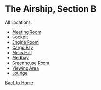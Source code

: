 # The Airship, Section B

All Locations:
* [Meeting Room](https://sonic4999.github.io/PD-Season-2-Archive/section_b/Danganronpa_%20Prospective%20Despair%20-%20The%20Airship%2C%20Section%20B%20(KG)%20-%20meeting-room%20%5B819244177568563240%5D.html)
* [Cockpit](https://sonic4999.github.io/PD-Season-2-Archive/section_b/Danganronpa_%20Prospective%20Despair%20-%20The%20Airship%2C%20Section%20B%20(KG)%20-%20cockpit%20%5B819244415335792701%5D.html)
* [Engine Room](https://sonic4999.github.io/PD-Season-2-Archive/section_b/Danganronpa_%20Prospective%20Despair%20-%20The%20Airship%2C%20Section%20B%20(KG)%20-%20engine-room%20%5B819244665277775892%5D.html)
* [Cargo Bay](https://sonic4999.github.io/PD-Season-2-Archive/section_b/Danganronpa_%20Prospective%20Despair%20-%20The%20Airship%2C%20Section%20B%20(KG)%20-%20cargo-bay%20%5B819245305298944000%5D.html)
* [Mess Hall](https://sonic4999.github.io/PD-Season-2-Archive/section_b/Danganronpa_%20Prospective%20Despair%20-%20The%20Airship%2C%20Section%20B%20(KG)%20-%20mess-hall%20%5B834783082011033660%5D.html)
* [Medbay](https://sonic4999.github.io/PD-Season-2-Archive/section_b/Danganronpa_%20Prospective%20Despair%20-%20The%20Airship%2C%20Section%20B%20(KG)%20-%20medbay%20%5B834931957237415967%5D.html)
* [Greenhouse Room](https://sonic4999.github.io/PD-Season-2-Archive/section_b/Danganronpa_%20Prospective%20Despair%20-%20The%20Airship%2C%20Section%20B%20(KG)%20-%20greenhouse-room%20%5B838212202019684393%5D.html)
* [Viewing Area](https://github.com/Sonic4999/PD-Season-2-Archive/blob/main/section_b/Danganronpa_%20Prospective%20Despair%20-%20The%20Airship%2C%20Section%20B%20(KG)%20-%20viewing-area%20%5B838212323448455189%5D.html)
* [Lounge](https://sonic4999.github.io/PD-Season-2-Archive/section_b/Danganronpa_%20Prospective%20Despair%20-%20The%20Airship%2C%20Section%20B%20(KG)%20-%20lounge%20%5B838212422938132530%5D.html)

[Back to Home](https://sonic4999.github.io/PD-Season-2-Archive/)